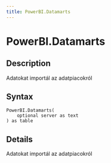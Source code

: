 ```yaml
---
title: PowerBI.Datamarts
---
```


# PowerBI.Datamarts


## Description

Adatokat importál az adatpiacokról


## Syntax

```powerquery
PowerBI.Datamarts(
    optional server as text
) as table
```


## Details

Adatokat importál az adatpiacokról


